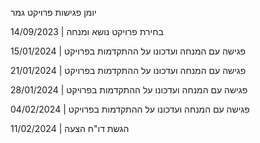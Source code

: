 יומן פגישות פרויקט גמר
  
14/09/2023 |	בחירת פרויקט נושא ומנחה

15/01/2024 |	פגישה עם המנחה ועדכונו על ההתקדמות בפרויקט

21/01/2024 |    פגישה עם המנחה ועדכונו על ההתקדמות בפרויקט

28/01/2024 |	פגישה עם המנחה ועדכונו על ההתקדמות בפרויקט

04/02/2024 |	פגישה עם המנחה ועדכונו על ההתקדמות בפרויקט

11/02/2024 |	הגשת דו"ח הצעה
